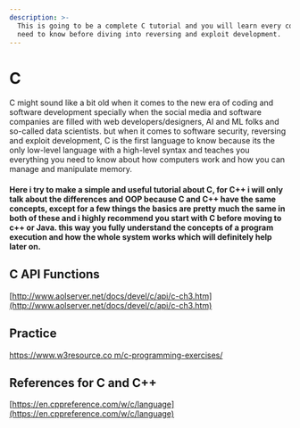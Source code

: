 ```yaml
---
description: >-
  This is going to be a complete C tutorial and you will learn every concept you
  need to know before diving into reversing and exploit development.
---
```


# C

C might sound like a bit old when it comes to the new era of coding and software development specially when the social media and software companies are filled with web developers/designers, AI and ML folks and so-called data scientists. but when it comes to software security, reversing and exploit development, C is the first language to know because its the only low-level language with a high-level syntax and teaches you everything you need to know about how computers work and how you can manage and manipulate memory.

#### Here i try to make a simple and useful tutorial about C, for C++ i will only talk about the differences and OOP because C and C++ have the same concepts, except for a few things the basics are pretty much the same in both of these and i highly recommend you start with C before moving to c++ or Java. this way you fully understand the concepts of a program execution and how the whole system works which will definitely help later on.

## C API Functions

[http://www.aolserver.net/docs/devel/c/api/c-ch3.htm](http://www.aolserver.net/docs/devel/c/api/c-ch3.htm)

## Practice

[https://www.w3resource.co m/c-programming-exercises/](https://www.w3resource.com/c-programming-exercises/)

## References for C and C++

[https://en.cppreference.com/w/c/language](https://en.cppreference.com/w/c/language)



